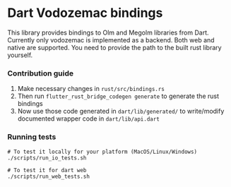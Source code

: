 # Dart Vodozemac bindings

This library provides bindings to Olm and Megolm libraries from Dart. Currently only vodozemac is implemented as a
backend. Both web and native are supported. You need to provide the path to the built rust library yourself.

### Contribution guide

1. Make necessary changes in `rust/src/bindings.rs`
2. Then run `flutter_rust_bridge_codegen generate` to generate the rust bindings
3. Now use those code generated in `dart/lib/generated/` to write/modify documented wrapper code in `dart/lib/api.dart`

### Running tests
```
# To test it locally for your platform (MacOS/Linux/Windows)
./scripts/run_io_tests.sh

# To test it for dart web
./scripts/run_web_tests.sh
```
